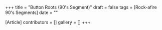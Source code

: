 +++
title = "Button Roots (90's Segment)"
draft = false
tags = [Rock-afire 90's Segments]
date = ""

[Article]
contributors = []
gallery = []
+++